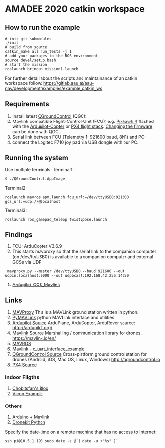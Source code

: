 # AMADEE 2020 catkin workspace

## How to run the example

```
# init git submodules
./init
# build from source
catkin_make all run_tests -j 1
# add your packages to the ROS environment
source devel/setup.bash
# start the mission
roslaunch bringup mission1.launch
```

For further detail about the scripts and maintainance of an catkin workspace follow:
https://gitlab.aau.at/aau-nav/development/examples/example_catkin_ws

## Requirements

1. Install latest [QGroundControl](https://docs.qgroundcontrol.com/en/getting_started/download_and_install.html) (QGC):
1. Mavlink compatible Flight-Control-Unit (FCU): e.g. [Pixhawk 4](https://docs.px4.io/v1.9.0/en/flight_controller/pixhawk4.html) flashed with the [Ardupilot-Copter](http://ardupilot.org/) or [PX4 flight stack](https://docs.px4.io/master/en/index.html). [Changing the firmware](https://docs.qgroundcontrol.com/en/SetupView/Firmware.html) can be done with QGC.
1. Serial link between FCU (Telemetry 1: 921600 baud, 8N1) and PC:
1. connect the Logitec F710 joy pad via USB dongle with our PC.

## Running the system

Use multiple terminals:
Terminal1:
```
$ ./QGroundControl.AppImage
```

Terminal2:
```
roslaunch mavros apm.launch fcu_url:=/dev/ttyUSB0:921600 gcs_url:=udp://@localhost
```

Terminal3:
```
roslaunch ros_gamepad_teleop twist2pose.launch
```

## Findings

1. FCU: ArduCopter V3.6.9
1. This starts mavproxy so that the serial link to the companion computer (on /dev/ttyUSB0) is available to a companion computer and external GCSs via UDP
```
 mavproxy.py --master /dev/ttyUSB0 --baud 921600 --out udpin:localhost:9000 --out udpbcast:192.168.42.255:14550
 ```
1. [Ardupilot-GCS_Mavlink](https://github.com/tridge/ardupilot/blob/master/ArduCopter/GCS_Mavlink.cpp)



## Links

1. [MAVProxy](https://github.com/ArduPilot/MAVProxy) This is a MAVLink ground station written in python.
1. [PyMAVLink](https://github.com/ArduPilot/pymavlink) python MAVLink interface and utilities
1. [Ardupilot Source](https://github.com/ArduPilot/ardupilot) ArduPlane, ArduCopter, ArduRover source: http://ardupilot.org/
1. [Mavlink Source](https://github.com/mavlink/mavlink) Marshalling / communication library for drones. https://mavlink.io/en/
1. [MAVROS](https://github.com/mavlink/mavros)
1. [Mavlink - c_uart_interface_example](https://github.com/mavlink/c_uart_interface_example)
1. [QGroundControl Source](https://github.com/mavlink/qgroundcontrol) Cross-platform ground control station for drones (Android, iOS, Mac OS, Linux, Windows) http://qgroundcontrol.io
1. [PX4 Source](https://github.com/PX4/Firmware)


### Indoor Fligths

1. [Chobitsfan's Blog](https://discuss.ardupilot.org/t/indoor-flight-with-external-navigation-data/29980/6)
1. [Vicon Example](http://ardupilot.org/copter/docs/common-vicon-for-nongps-navigation.html)

### Others

1. [Arduino + Mavlink](https://discuss.ardupilot.org/t/mavlink-and-arduino-step-by-step/25566)
1. [Dronekit Python](https://github.com/dronekit/dronekit-python/blob/master/docs/guide/copter/guided_mode.rst)


Specify the date-time on a remote machine that has no access to Internet:
```
ssh pi@10.5.1.190 sudo date -s @`( date -u +"%s" )`
```
